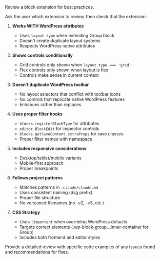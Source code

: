 Review a block extension for best practices.

Ask the user which extension to review, then check that the extension:

1. **Works WITH WordPress attributes**
   - Uses `layout.type` when extending Group block
   - Doesn't create duplicate layout systems
   - Respects WordPress native attributes

2. **Shows controls conditionally**
   - Grid controls only shown when `layout.type === 'grid'`
   - Flex controls only shown when layout is flex
   - Controls make sense in current context

3. **Doesn't duplicate WordPress toolbar**
   - No layout selectors that conflict with toolbar icons
   - No controls that replicate native WordPress features
   - Enhances rather than replaces

4. **Uses proper filter hooks**
   - `blocks.registerBlockType` for attributes
   - `editor.BlockEdit` for inspector controls
   - `blocks.getSaveContent.extraProps` for save classes
   - Proper filter names with namespace

5. **Includes responsive considerations**
   - Desktop/tablet/mobile variants
   - Mobile-first approach
   - Proper breakpoints

6. **Follows project patterns**
   - Matches patterns in `.claude/claude.md`
   - Uses consistent naming (dsg prefix)
   - Proper file structure
   - No versioned filenames (no -v2, -v3, etc.)

7. **CSS Strategy**
   - Uses `!important` when overriding WordPress defaults
   - Targets correct elements (.wp-block-group__inner-container for Group)
   - Includes both frontend and editor styles

Provide a detailed review with specific code examples of any issues found and recommendations for fixes.
